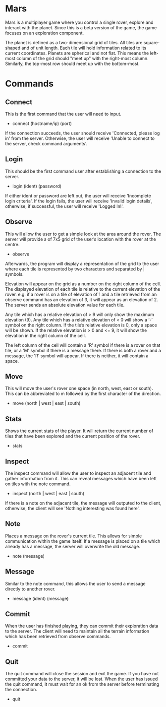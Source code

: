 # Mars

Mars is a multiplayer game where you control a single rover, explore and interact with the planet. Since this is
a beta version of the game, the game focuses on an exploration component.

The planet is defined as a two-dimensional grid of tiles. All tiles are square-shaped and of unit length. Each tile
will hold information related to its current coordinates. Planets are spherical and not flat. This means the left-most column of the grid should "meet up" with the right-most column. Similarly, the top-most row should
meet up with the bottom-most.

# Commands

## Connect

This is the first command that the user will need to input.

- connect (hostname/ip) (port)

If the connection succeeds, the user should receive 'Connected, please log in' from the server. Otherwise, the user will receive 'Unable to connect to the server, check command arguments'.

## Login

This should be the first command user after establishing a connection to the server.

 - login (ident) (password)
 
 If either ident or password are left out, the user will receive 'Incomplete login criteria'. If the login fails, the user will receive 'Invalid login details', otherwise, if successful, the user will receive 'Logged In!'.

## Observe

This will allow the user to get a simple look at the area around the rover. The server will provide a of 7x5 grid
of the user’s location with the rover at the centre.

- observe

Afterwards, the program will display a representation of the grid to the user where each tile is represented
by two characters and separated by | symbols.

Elevation will appear on the grid as a number on the right column of the cell. The displayed elevation of each
tile is relative to the current elevation of the rover. e.g. if a rover is on a tile of elevation of 1 and a tile
retrieved from an observe command has an elevation of 3, it will appear as an elevation of 2. The server
sends an absolute elevation value for each tile.

Any tile which has a relative elevation of > 9 will only show the maximum elevation (9). Any tile which has a
relative elevation of < 0 will show a ‘-’ symbol on the right column. If the tile’s relative elevation is 0, only a
space will be shown. If the relative elevation is > 0 and <= 9, it will show the elevation in the right column of
the cell.

The left column of the cell will contain a 'R' symbol if there is a rover on that tile, or a 'M' symbol if there is a
message there. If there is both a rover and a message, the 'R' symbol will appear. If there is neither, it will
contain a space.

## Move

This will move the user's rover one space (in north, west, east or south). This can be abbreviated to m
followed by the first character of the direction.

- move (north | west | east | south)

## Stats

Shows the current stats of the player. It will return the current number of tiles that have been explored and the
current position of the rover.

- stats


## Inspect

The inspect command will allow the user to inspect an adjacent tile and gather information from it. This can
reveal messages which have been left on tiles with the note command.

- inspect (north | west | east | south)

If there is a note on the adjacent tile, the message will outputed to the client, otherwise, the client will see 'Nothing interesting was found here'.

## Note

Places a message on the rover's current tile. This allows for simple communication within the game
itself. If a message is placed on a tile which already has a message, the server will overwrite the old message.

- note (message)

## Message

Similar to the note command, this allows the user to send a message directly to another rover.

- message (ident) (message)

## Commit

When the user has finished playing, they can commit their exploration data to the server. The client will need
to maintain all the terrain information which has been retrieved from observe commands.

- commit

## Quit

The quit command will close the session and exit the game. If you have not committed your data to the
server, it will be lost. When the user has issued the quit command, it must wait for an ok from the server
before terminating the connection.

- quit



